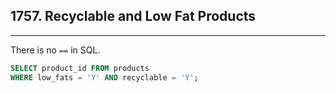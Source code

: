 ## 1757. Recyclable and Low Fat Products

---

There is no `==` in SQL.

```sql
SELECT product_id FROM products
WHERE low_fats = 'Y' AND recyclable = 'Y';
```

